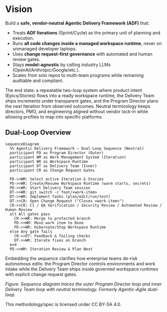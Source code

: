 # Vision

Build a **safe, vendor-neutral Agentic Delivery Framework (ADF)** that:
- Treats **ADF Iterations** (Sprint/Cycle) as the primary unit of planning and execution.
- Runs **all code changes inside a managed workspace runtime**, never on unmanaged developer laptops.
- Uses **change request-first governance** with automated and human review gates.
- Stays **model-agnostic** by calling industry LLMs (OpenAI/Anthropic/Google/etc.).
- Scales from solo repos to multi-team programs while remaining auditable and compliant.

The end state: a repeatable two-loop system where product intent (Epics/Stories) flows into a ready workspace runtime, the Delivery Team ships increments under transparent gates, and the Program Director plans the next Iteration from observed outcomes. Neutral terminology keeps directors, PMO, and engineering aligned without vendor lock-in while allowing profiles to map into specific platforms.

## Dual-Loop Overview
```mermaid
sequenceDiagram
  %% Agentic Delivery Framework — Dual-Loop Sequence (Neutral)
  participant PD as Program Director (Outer)
  participant WM as Work Management System (Iteration)
  participant WR as Workspace Runtime
  participant DT as Delivery Team (Inner)
  participant CR as Change Request Gates

  PD->>WM: Select active Iteration & Stories
  PD->>WR: Create/Resume Workspace Runtime (warm starts, secrets)
  PD->>WR: Start Delivery Team session
  DT->>WR: git switch -c feat/<work-item>
  DT->>WR: Implement Tasks (plan/edit/run/test)
  DT->>CR: Open Change Request ("Closes <work-item>")
  CR->>CR: CI / QA Verification / Security Review / Automated Review / Human Review
  alt All gates pass
    CR->>WR: Merge to protected branch
    PD->>WM: Move work item to Done
    PD->>WR: Hibernate/Stop Workspace Runtime
  else Any gate fails
    CR->>DT: Feedback & failing checks
    DT->>WR: Iterate fixes on branch
  end
  PD->>WM: Iteration Review & Plan Next
```

Embedding the sequence clarifies how enterprise teams de-risk autonomous edits: the Program Director controls environments and work intake while the Delivery Team ships inside governed workspace runtimes with explicit change request gates.

_Figure: Sequence diagram traces the outer Program Director loop and inner Delivery Team loop with neutral terminology. Formerly Agentic-Agile dual-loop._

This methodology/spec is licensed under CC BY-SA 4.0.
